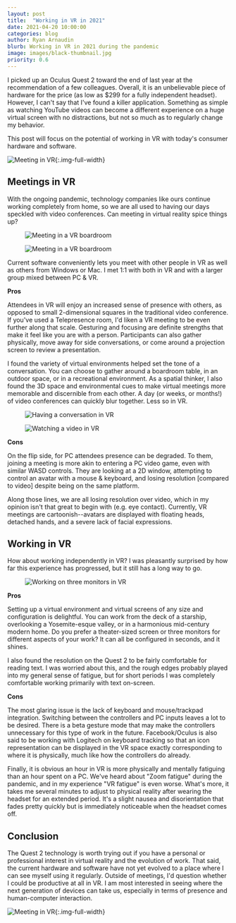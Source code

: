 ```yaml
---
layout: post
title:  "Working in VR in 2021"
date: 2021-04-20 10:00:00
categories: blog
author: Ryan Arnaudin
blurb: Working in VR in 2021 during the pandemic
image: images/black-thumbnail.jpg
priority: 0.6
---
```

I picked up an Oculus Quest 2 toward the end of last year at the recommendation of a few colleagues. Overall, it is an unbelievable piece of hardware for the price (as low as $299 for a fully independent headset). However, I can't say that I've found a killer application. Something as simple as watching YouTube videos can become a different experience on a huge virtual screen with no distractions, but not so much as to regularly change my behavior. 

This post will focus on the potential of working in VR with today's consumer hardware and software.

![Meeting in VR](/images/posts/vr-working/vr-cover.png){:.img-full-width}

## Meetings in VR
With the ongoing pandemic, technology companies like ours continue working completely from home, so we are all used to having our days speckled with video conferences. Can meeting in virtual reality spice things up?

<div class="layout layout-2col">
    <figure class="image-wrapper ">
        <img class="" src="/images/posts/vr-working/vr-table.png" alt="Meeting in a VR boardroom">
    </figure>
    <figure class="image-wrapper ">
        <img class="" src="/images/posts/vr-working/vr-boardroom.png" alt="Meeting in a VR boardroom">
    </figure>
</div>

Current software conveniently lets you meet with other people in VR as well as others from Windows or Mac. I met 1:1 with both in VR and with a larger group mixed between PC & VR.

**Pros**

Attendees in VR will enjoy an increased sense of presence with others, as opposed to small 2-dimensional squares in the traditional video conference. If you've used a Telepresence room, I'd liken a VR meeting to be even further along that scale. Gesturing and focusing are definite strengths that make it feel like you are with a person. Participants can also gather physically, move away for side conversations, or come around a projection screen to review a presentation. 

I found the variety of virtual environments helped set the tone of a conversation. You can choose to gather around a boardroom table, in an outdoor space, or in a recreational environment. As a spatial thinker, I also found the 3D space and environmental cues to make virtual meetings more memorable and discernible from each other. A day (or weeks, or months!) of video conferences can quickly blur together. Less so in VR.

<div class="layout layout-2col">
    <figure class="image-wrapper ">
        <img class="" src="/images/posts/vr-working/vr-convo.png" alt="Having a conversation in VR">
    </figure>
    <figure class="image-wrapper ">
        <img class="" src="/images/posts/vr-working/vr-watching-video.png" alt="Watching a video in VR">
    </figure>
</div>

**Cons**

On the flip side, for PC attendees presence can be degraded. To them, joining a meeting is more akin to entering a PC video game, even with similar WASD controls. They are looking at a 2D window, attempting to control an avatar with a mouse & keyboard, and losing resolution [compared to video] despite being on the same platform.

Along those lines, we are all losing resolution over video, which in my opinion isn't that great to begin with (e.g. eye contact). Currently, VR meetings are cartoonish--avatars are displayed with floating heads, detached hands, and a severe lack of facial expressions. 

## Working in VR

How about working independently in VR? I was pleasantly surprised by how far this experience has progressed, but it still has a long way to go.

<div class="layout layout-1col-narrow">
    <figure class="image-wrapper ">
        <img class="" src="/images/posts/vr-working/vr-desktop.png" alt="Working on three monitors in VR">
    </figure>
</div>

**Pros**

Setting up a virtual environment and virtual screens of any size and configuration is delightful. You can work from the deck of a starship, overlooking a Yosemite-esque valley, or in a harmonious mid-century modern home. Do you prefer a theater-sized screen or three monitors for different aspects of your work? It can all be configured in seconds, and it shines.

I also found the resolution on the Quest 2 to be fairly comfortable for reading text. I was worried about this, and the rough edges probably played into my general sense of fatigue, but for short periods I was completely comfortable working primarily with text on-screen. 

**Cons**

The most glaring issue is the lack of keyboard and mouse/trackpad integration. Switching between the controllers and PC inputs leaves a lot to be desired. There is a beta gesture mode that may make the controllers unnecessary for this type of work in the future. Facebook/Oculus is also said to be working with Logitech on keyboard tracking so that an icon representation can be displayed in the VR space exactly corresponding to where it is physically, much like how the controllers do already. 

Finally, it is obvious an hour in VR is more physically and mentally fatiguing than an hour spent on a PC. We've heard about "Zoom fatigue" during the pandemic, and in my experience "VR fatigue" is even worse. What's more, it takes me several minutes to adjust to physical reality after wearing the headset for an extended period. It's a slight nausea and disorientation that fades pretty quickly but is immediately noticeable when the headset comes off. 

##  Conclusion

The Quest 2 technology is worth trying out if you have a personal or professional interest in virtual reality and the evolution of work. That said, the current hardware and software have not yet evolved to a place where I can see myself using it regularly. Outside of meetings, I'd question whether I could be productive at all in VR. I am most interested in seeing where the next generation of devices can take us, especially in terms of presence and human-computer interaction. 

![Meeting in VR](/images/posts/vr-working/vr-gathered-round.png){:.img-full-width}